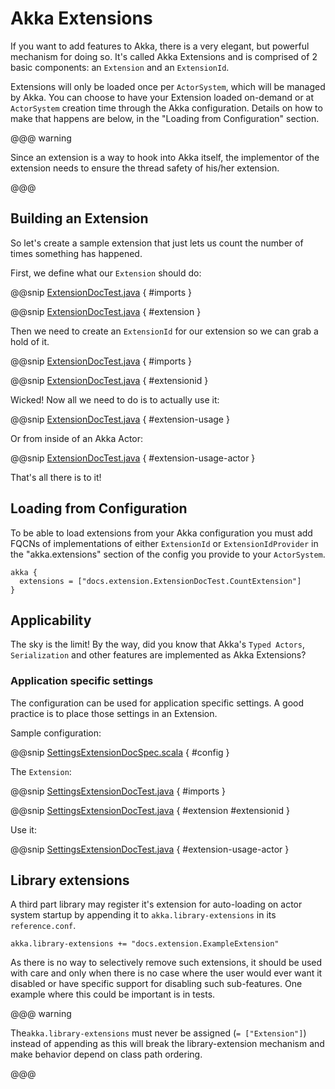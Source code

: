 <a id="extending-akka-java"></a>
# Akka Extensions

If you want to add features to Akka, there is a very elegant, but powerful mechanism for doing so.
It's called Akka Extensions and is comprised of 2 basic components: an `Extension` and an `ExtensionId`.

Extensions will only be loaded once per `ActorSystem`, which will be managed by Akka.
You can choose to have your Extension loaded on-demand or at `ActorSystem` creation time through the Akka configuration.
Details on how to make that happens are below, in the "Loading from Configuration" section.

@@@ warning

Since an extension is a way to hook into Akka itself, the implementor of the extension needs to
ensure the thread safety of his/her extension.

@@@

## Building an Extension

So let's create a sample extension that just lets us count the number of times something has happened.

First, we define what our `Extension` should do:

@@snip [ExtensionDocTest.java](code/jdocs/extension/ExtensionDocTest.java) { #imports }

@@snip [ExtensionDocTest.java](code/jdocs/extension/ExtensionDocTest.java) { #extension }

Then we need to create an `ExtensionId` for our extension so we can grab a hold of it.

@@snip [ExtensionDocTest.java](code/jdocs/extension/ExtensionDocTest.java) { #imports }

@@snip [ExtensionDocTest.java](code/jdocs/extension/ExtensionDocTest.java) { #extensionid }

Wicked! Now all we need to do is to actually use it:

@@snip [ExtensionDocTest.java](code/jdocs/extension/ExtensionDocTest.java) { #extension-usage }

Or from inside of an Akka Actor:

@@snip [ExtensionDocTest.java](code/jdocs/extension/ExtensionDocTest.java) { #extension-usage-actor }

That's all there is to it!

## Loading from Configuration

To be able to load extensions from your Akka configuration you must add FQCNs of implementations of either `ExtensionId` or `ExtensionIdProvider`
in the "akka.extensions" section of the config you provide to your `ActorSystem`.

```
akka {
  extensions = ["docs.extension.ExtensionDocTest.CountExtension"]
}
```

## Applicability

The sky is the limit!
By the way, did you know that Akka's `Typed Actors`, `Serialization` and other features are implemented as Akka Extensions?

<a id="extending-akka-java-settings"></a>
### Application specific settings

The <!-- FIXME: More than one link target with name configuration in path Some(/java/extending-akka.rst) --> configuration can be used for application specific settings. A good practice is to place those settings in an Extension.

Sample configuration:

@@snip [SettingsExtensionDocSpec.scala](../scala/code/docs/extension/SettingsExtensionDocSpec.scala) { #config }

The `Extension`:

@@snip [SettingsExtensionDocTest.java](code/jdocs/extension/SettingsExtensionDocTest.java) { #imports }

@@snip [SettingsExtensionDocTest.java](code/jdocs/extension/SettingsExtensionDocTest.java) { #extension #extensionid }

Use it:

@@snip [SettingsExtensionDocTest.java](code/jdocs/extension/SettingsExtensionDocTest.java) { #extension-usage-actor }

## Library extensions

A third part library may register it's extension for auto-loading on actor system startup by appending it to
`akka.library-extensions` in its `reference.conf`.

```
akka.library-extensions += "docs.extension.ExampleExtension"
```

As there is no way to selectively remove such extensions, it should be used with care and only when there is no case
where the user would ever want it disabled or have specific support for disabling such sub-features. One example where
this could be important is in tests.

@@@ warning

The``akka.library-extensions`` must never be assigned (`= ["Extension"]`) instead of appending as this will break
the library-extension mechanism and make behavior depend on class path ordering.

@@@

